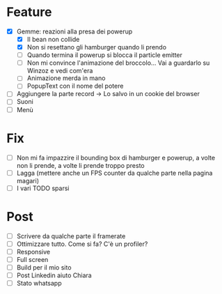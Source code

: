 # Feature
- [x] Gemme: reazioni alla presa dei powerup
  - [x] Il bean non collide 
  - [x] Non si resettano gli hamburger quando li prendo
  - [ ] Quando termina il powerup si blocca il particle emitter
  - [ ] Non mi convince l'animazione del broccolo... Vai a guardarlo su Winzoz e vedi com'era
  - [ ] Animazione merda in mano
  - [ ] PopupText con il nome del potere
- [ ] Aggiungere la parte record -> Lo salvo in un cookie del browser
- [ ] Suoni
- [ ] Menù

# Fix
- [ ] Non mi fa impazzire il bounding box di hamburger e powerup, a volte non li prende, a volte li prende troppo presto
- [ ] Lagga (mettere anche un FPS counter da qualche parte nella pagina magari)
- [ ] I vari TODO sparsi

# Post
- [ ] Scrivere da qualche parte il framerate
- [ ] Ottimizzare tutto. Come si fa? C'è un profiler?
- [ ] Responsive
- [ ] Full screen
- [ ] Build per il mio sito
- [ ] Post Linkedin aiuto Chiara
- [ ] Stato whatsapp